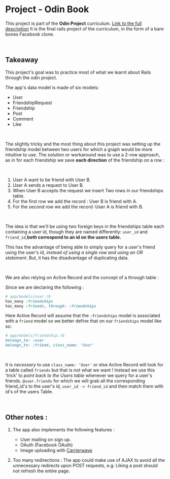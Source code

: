 # Project - Odin Book

This project is part of the **Odin Project** curriculum.
[Link to the full description](https://www.theodinproject.com/lessons/ruby-on-rails-rails-final-project)
It is the final rails project of the curriculum, in the form of a bare bones Facebook clone.

<br>


## **Takeaway**

This project's goal was to practice most of what we learnt about Rails through the odin project.

The app's data model is made of six models:

* User
* FriendshipRequest
* Friendship
* Post
* Comment
* Like

<br>

The slightly tricky and the most thing about this project was setting up the friendship model between two users for which a graph would be more intuitive to use. The solution or workaround was to use a 2-row approach, as in for each friendship we save **each direction** of the friendship on a row :

<br>

1. User A want to be friend with User B.
2. User A sends a request to User B.
3. When User B accepts the request we insert *Two* rows in our friendships table.
4. For the first row we add the record : User B is friend with A.
5. For the second row we add the record :User A is friend with B.

<br>

The idea is that we'll be using two foreign keys in the friendships table each containing a user id, though they are named differently: `user_id` and `friend_id`,**both correspond to an id on the users table.**

This has the advantage of being able to simply query for a user's friend using the user's id, *instead of using a single row and using an OR statement*. But, it has the disadvantage of duplicating data.

<br>

We are also relying on Active Record and the concept of a through table :

Since we are declaring the following :
<br>

```ruby
# app/models/user.rb
has_many :friendships
has_many :friends, through: :friendships
```

Here Active Record will assume that the `:friendships` model is associated with a `friend` model so we better define that on our `friendships` model like so:

```ruby
# app/models/friendship.rb
belongs_to: :user
belongs_to: :friend, class_name: 'User'
```
<br>

It is *necessary* to use `class_name: 'User'` or else Active Record will look for a table called `friends` but that is not what we want !
Instead we use this 'trick' to *point back to the Users table* whenever we query for a user's friends. `@user.friends` for which we will grab all the corresponding friend_id's to the user's id, `user_id -> friend_id` and then match them with id's of the users Table.

<br>

## Other notes :

1. The app also implements the following features :
    * User mailing on sign up.
    * OAuth (Facebook OAuth)
    * Image uploading with [Carrierwave](https://github.com/carrierwaveuploader/carrierwave)

2. Too many redirections :
    The app could make use of AJAX to avoid all the unnecessary redirects upon POST requests, e.g: Liking a post should not refresh the entire page.